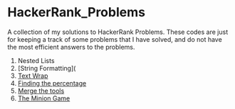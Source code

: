 # HackerRank_Problems

A collection of my solutions to HackerRank Problems. These codes are just for keeping a track of some problems that I have solved, and do not have the most efficient answers to the problems. 

1) Nested Lists
2) [String Formatting](
3) [Text Wrap](https://www.hackerrank.com/challenges/text-wrap/problem?isFullScreen=true)
4) [Finding the percentage](https://www.hackerrank.com/challenges/finding-the-percentage/problem?isFullScreen=true)
5) [Merge the tools](https://www.hackerrank.com/challenges/the-minion-game/problem?isFullScreen=true)
6) [The Minion Game](https://www.hackerrank.com/challenges/the-minion-game/problem?isFullScreen=true)

